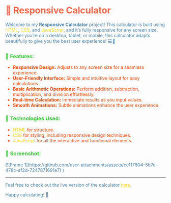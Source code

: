 <h1 style="color: #FF6347;">🧮 <strong>Responsive Calculator</strong></h1>

<p style="color: #4682B4;">Welcome to my <strong>Responsive Calculator</strong> project! This calculator is built using <span style="color: #FFD700;">HTML</span>, <span style="color: #FFD700;">CSS</span>, and <span style="color: #FFD700;">JavaScript</span>, and it’s fully responsive for any screen size. Whether you’re on a desktop, tablet, or mobile, this calculator adapts beautifully to give you the best user experience! 💻📱</p>

<h3 style="color: #32CD32;">🎨 <strong>Features:</strong></h3>
<ul style="color: #FF4500;">
    <li><strong>Responsive Design:</strong> Adjusts to any screen size for a seamless experience.</li>
    <li><strong>User-Friendly Interface:</strong> Simple and intuitive layout for easy calculations.</li>
    <li><strong>Basic Arithmetic Operations:</strong> Perform addition, subtraction, multiplication, and division effortlessly.</li>
    <li><strong>Real-time Calculation:</strong> Immediate results as you input values.</li>
    <li><strong>Smooth Animations:</strong> Subtle animations enhance the user experience.</li>
</ul>

<h3 style="color: #32CD32;">🚀 <strong>Technologies Used:</strong></h3>
<ul style="color: #FF4500;">
    <li><span style="color: #FFD700;">HTML</span> for structure.</li>
    <li><span style="color: #FFD700;">CSS</span> for styling, including responsive design techniques.</li>
    <li><span style="color: #FFD700;">JavaScript</span> for all the interactive and functional elements.</li>
</ul>

<h3 style="color: #32CD32;">📸 <strong>Screenshot:</strong></h3>
<p style="color: #4682B4;">(![Frame 1](https://github.com/user-attachments/assets/ce117604-5b7e-478c-af2d-7247871691e7)
)</p>

<hr style="border-color: #FF6347;">

<p style="color: #4682B4;">Feel free to check out the live version of the calculator <a href="https://your-github-pages-link-here" style="color: #FFD700;">here</a>.</p>

<p style="color: #4682B4;">Happy calculating! 🎉</p>
